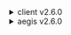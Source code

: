 <details>
  <summary>client v2.6.0</summary>

### 🐛 Fixes
- fix(client world picker): multiselect back to single for now in client only (#12)

### 📝 Other
- chore(idk): just trying (#21)
- chore: update logs settings message
- chore: push everything
</details>

<details>
  <summary>aegis v2.6.0</summary>

### 🐛 Fixes
- fix: idk (#24)
- fix: init, change it to aegis init path instead of versions (#10)

### 📝 Other
- chore: wrong setting
- chore(manifest): make empty manifest
- chore(delete): manifest
- chore: i hate google software
- chore: remove ggroup pr title pattern
- chore: update title
- chore(idk): idk
- chore: add if checks back
- chore: add if check back
- chore: add checks back
- chore: use \t in scaffold script (#7)
- chore: maybe
- chore: try again
</details>
